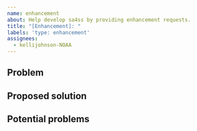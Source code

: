 ```yaml
---
name: enhancement
about: Help develop sa4ss by providing enhancement requests.
title: "[Enhancement]: "
labels: 'type: enhancement'
assignees:
  - kellijohnson-NOAA
---
```


## **Problem**


## **Proposed solution**


## **Potential problems**


